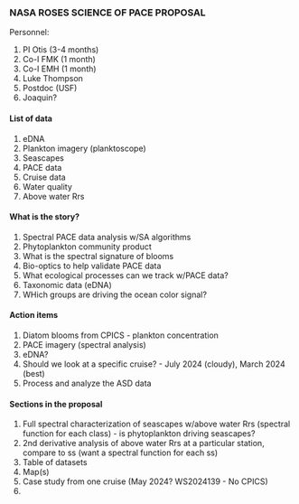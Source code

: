 ### NASA ROSES SCIENCE OF PACE PROPOSAL

Personnel:
1. PI Otis (3-4 months)
2. Co-I FMK (1 month)
3. Co-I EMH (1 month)
4. Luke Thompson
5. Postdoc (USF)
6. Joaquin?

#### List of data
1. eDNA
2. Plankton imagery (planktoscope)
3. Seascapes
4. PACE data
5. Cruise data
6. Water quality
7. Above water Rrs


#### What is the story?
1. Spectral PACE data analysis w/SA algorithms
2. Phytoplankton community product
3. What is the spectral signature of blooms
4. Bio-optics to help validate PACE data
5. What ecological processes can we track w/PACE data?
6. Taxonomic data (eDNA)
7. WHich groups are driving the ocean color signal?


#### Action items
1. Diatom blooms from CPICS - plankton concentration
2. PACE imagery (spectral analysis)
3. eDNA?
4. Should we look at a specific cruise? - July 2024 (cloudy), March 2024 (best)
5. Process and analyze the ASD data

#### Sections in the proposal
1. Full spectral characterization of seascapes w/above water Rrs (spectral function for each class) - is phytoplankton driving seascapes?
2. 2nd derivative analysis of above water Rrs at a particular station, compare to ss (want a spectral function for each ss)
3. Table of datasets
4. Map(s)
5. Case study from one cruise (May 2024? WS2024139 - No CPICS)
6. 
